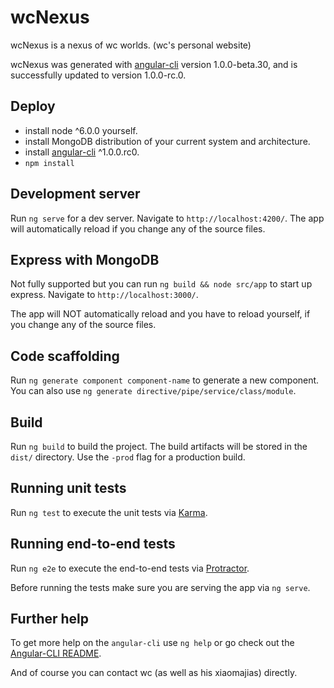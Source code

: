 # wcNexus

wcNexus is a nexus of wc worlds. (wc's personal website)

wcNexus was generated with [angular-cli](https://github.com/angular/angular-cli) version 1.0.0-beta.30, and is successfully updated to version 1.0.0-rc.0.

## Deploy

- install node ^6.0.0 yourself.
- install MongoDB distribution of your current system and architecture.
- install [angular-cli](https://github.com/angular/angular-cli) ^1.0.0.rc0.
- `npm install `

## Development server
Run `ng serve` for a dev server. Navigate to `http://localhost:4200/`. The app will automatically reload if you change any of the source files.

## Express with MongoDB
Not fully supported but you can run `ng build && node src/app` to start up express. Navigate to `http://localhost:3000/`. 

The app will NOT automatically reload and you have to reload yourself, if you change any of the source files.

## Code scaffolding

Run `ng generate component component-name` to generate a new component. You can also use `ng generate directive/pipe/service/class/module`.

## Build

Run `ng build` to build the project. The build artifacts will be stored in the `dist/` directory. Use the `-prod` flag for a production build.

## Running unit tests

Run `ng test` to execute the unit tests via [Karma](https://karma-runner.github.io).

## Running end-to-end tests

Run `ng e2e` to execute the end-to-end tests via [Protractor](http://www.protractortest.org/).

Before running the tests make sure you are serving the app via `ng serve`.

## Further help

To get more help on the `angular-cli` use `ng help` or go check out the [Angular-CLI README](https://github.com/angular/angular-cli/blob/master/README.md).

And of course you can contact wc (as well as his xiaomajias) directly.

